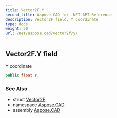 ```yaml
---
title: Vector2F.Y
second_title: Aspose.CAD for .NET API Reference
description: Vector2F field. Y coordinate
type: docs
weight: 50
url: /net/aspose.cad/vector2f/y/
---
```

## Vector2F.Y field

Y coordinate

```csharp
public float Y;
```

### See Also

* struct [Vector2F](../)
* namespace [Aspose.CAD](../../vector2f/)
* assembly [Aspose.CAD](../../../)


